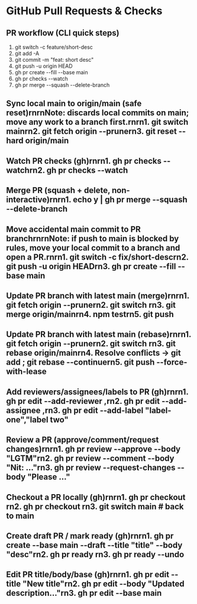 # GitHub Pull Requests & Checks

## PR workflow (CLI quick steps)

1. git switch -c feature/short-desc
2. git add -A
3. git commit -m "feat: short desc"
4. git push -u origin HEAD
5. gh pr create --fill --base main
6. gh pr checks --watch
7. gh pr merge --squash --delete-branch

## Sync local main to origin/main (safe reset)rnrnNote: discards local commits on main; move any work to a branch first.rnrn1. git switch mainrn2. git fetch origin --prunern3. git reset --hard origin/main

## Watch PR checks (gh)rnrn1. gh pr checks --watchrn2. gh pr checks <number> --watch

## Merge PR (squash + delete, non-interactive)rnrn1. echo y | gh pr merge <number> --squash --delete-branch

## Move accidental main commit to PR branchrnrnNote: if push to main is blocked by rules, move your local commit to a branch and open a PR.rnrn1. git switch -c fix/short-descrn2. git push -u origin HEADrn3. gh pr create --fill --base main

## Update PR branch with latest main (merge)rnrn1. git fetch origin --prunern2. git switch <branch>rn3. git merge origin/mainrn4. npm testrn5. git push

## Update PR branch with latest main (rebase)rnrn1. git fetch origin --prunern2. git switch <branch>rn3. git rebase origin/mainrn4. Resolve conflicts → git add <file> ; git rebase --continuern5. git push --force-with-lease

## Add reviewers/assignees/labels to PR (gh)rnrn1. gh pr edit <number> --add-reviewer <user1>,<user2>rn2. gh pr edit <number> --add-assignee <user1>,<user2>rn3. gh pr edit <number> --add-label "label-one","label two"

## Review a PR (approve/comment/request changes)rnrn1. gh pr review <number> --approve --body "LGTM"rn2. gh pr review <number> --comment --body "Nit: ..."rn3. gh pr review <number> --request-changes --body "Please ..."

## Checkout a PR locally (gh)rnrn1. gh pr checkout <number>rn2. gh pr checkout <url>rn3. git switch main # back to main

## Create draft PR / mark ready (gh)rnrn1. gh pr create --base main --draft --title "title" --body "desc"rn2. gh pr ready <number>rn3. gh pr ready <number> --undo

## Edit PR title/body/base (gh)rnrn1. gh pr edit <number> --title "New title"rn2. gh pr edit <number> --body "Updated description..."rn3. gh pr edit <number> --base main
